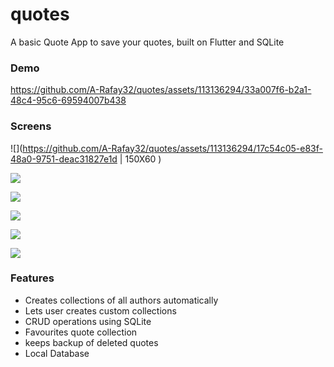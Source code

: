 # quotes
A basic Quote App to save your quotes, built on Flutter and SQLite 

### Demo



https://github.com/A-Rafay32/quotes/assets/113136294/33a007f6-b2a1-48c4-95c6-69594007b438

### Screens
![](https://github.com/A-Rafay32/quotes/assets/113136294/17c54c05-e83f-48a0-9751-deac31827e1d | 150X60 )



![](https://github.com/A-Rafay32/quotes/assets/113136294/cd797234-d668-414f-82d1-007f0d18db96)



![](https://github.com/A-Rafay32/quotes/assets/113136294/10efe13f-b5a5-430a-b914-dfd4f04941b7)


![](https://github.com/A-Rafay32/quotes/assets/113136294/b78b3318-fb5d-4061-b008-0ba63c3bfc79)



![](https://github.com/A-Rafay32/quotes/assets/113136294/4862cc0f-d35a-4951-ace9-aed91616e975)

![](https://github.com/A-Rafay32/quotes/assets/113136294/764ff4e5-e166-4141-a711-dc7f58c2b864)






### Features 
  * Creates collections of all authors automatically
  * Lets user creates custom collections
  * CRUD operations using SQLite
  * Favourites quote collection
  * keeps backup of deleted quotes
  * Local Database
   
   
   
 

